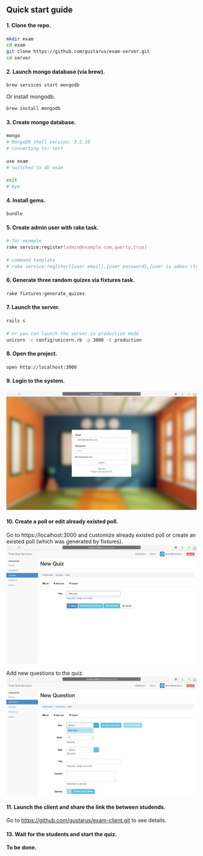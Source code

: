 ## Quick start guide

#### 1. Clone the repo.
```bash
mkdir exam
cd exam
git clone https://github.com/gustarus/exam-server.git
cd server
```

#### 2. Launch mongo database (via brew).
```bash
brew services start mongodb
```

Or install mongodb.
```bash
brew install mongodb
```

#### 3. Create mongo database.
```bash
mongo
# MongoDB shell version: 3.2.10
# connecting to: test
 
use exam
# switched to db exam
 
exit
# bye
```

#### 4. Install gems.
```bash
bundle
```

#### 5. Create admin user with rake task.
```bash
# for example
rake service:register[admin@example.com,qwerty,true]
 
# command template
# rake service:register[{user email},{user password},{user is admin (true|false)}]
```

#### 6. Generate three random quizes via fixtures task.
```bash
rake fixtures:generate_quizes
```

#### 7. Launch the server.
```bash
rails s
  
# or you can launch the server in production mode
unicorn -c config/unicorn.rb -p 3000 -E production
```

#### 8. Open the project.
```bash
open http://localhost:3000
```

#### 9. Login to the system.
![login](docs/images/login.png)

#### 10. Create a poll or edit already existed poll.
Go to https://localhost:3000 and customize already existed poll or create an existed poll (which was generated by fixtures).
![new quiz](docs/images/new-quiz.png)

Add new questions to the quiz.
![new question](docs/images/new-question.png)

#### 11. Launch the client and share the link the between studends.
Go to https://github.com/gustarus/exam-client.git to see details.

#### 13. Wait for the students and start the quiz.
**To be done.**
